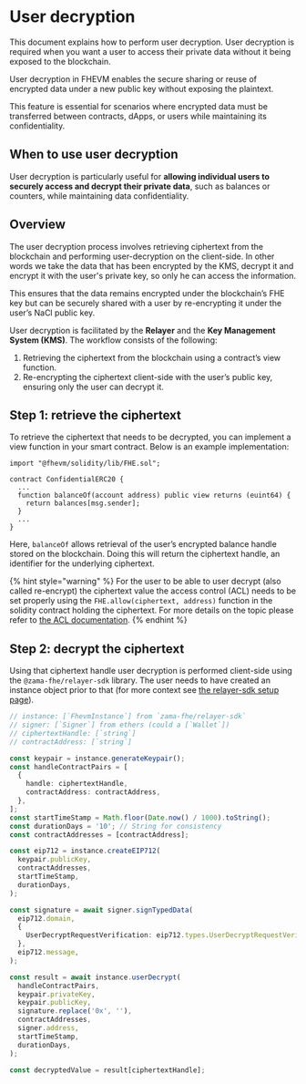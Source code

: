 # User decryption

This document explains how to perform user decryption.
User decryption is required when you want a user to access their private data without it being exposed to the blockchain.

User decryption in FHEVM enables the secure sharing or reuse of encrypted data under a new public key without exposing the plaintext.

This feature is essential for scenarios where encrypted data must be transferred between contracts, dApps, or users while maintaining its confidentiality.

## When to use user decryption

User decryption is particularly useful for **allowing individual users to securely access and decrypt their private data**, such as balances or counters, while maintaining data confidentiality.

## Overview

The user decryption process involves retrieving ciphertext from the blockchain and performing user-decryption on the client-side. In other words we take the data that has been encrypted by the KMS, decrypt it and encrypt it with the user's private key, so only he can access the information.

This ensures that the data remains encrypted under the blockchain’s FHE key but can be securely shared with a user by re-encrypting it under the user’s NaCl public key.

User decryption is facilitated by the **Relayer** and the **Key Management System (KMS)**. The workflow consists of the following:

1. Retrieving the ciphertext from the blockchain using a contract’s view function.
2. Re-encrypting the ciphertext client-side with the user’s public key, ensuring only the user can decrypt it.

## Step 1: retrieve the ciphertext

To retrieve the ciphertext that needs to be decrypted, you can implement a view function in your smart contract. Below is an example implementation:

```solidity
import "@fhevm/solidity/lib/FHE.sol";

contract ConfidentialERC20 {
  ...
  function balanceOf(account address) public view returns (euint64) {
    return balances[msg.sender];
  }
  ...
}
```

Here, `balanceOf` allows retrieval of the user’s encrypted balance handle stored on the blockchain.
Doing this will return the ciphertext handle, an identifier for the underlying ciphertext.

{% hint style="warning" %}
For the user to be able to user decrypt (also called re-encrypt) the ciphertext value the access control (ACL) needs to be set properly using the `FHE.allow(ciphertext, address)` function in the solidity contract holding the ciphertext.
For more details on the topic please refer to [the ACL documentation](https://docs.zama.ai/protocol/solidity-guides/solidity-guides/smart-contract/acl).
{% endhint %}

## Step 2: decrypt the ciphertext

Using that ciphertext handle user decryption is performed client-side using the `@zama-fhe/relayer-sdk` library.
The user needs to have created an instance object prior to that (for more context see [the relayer-sdk setup page](./initialization.md)).

```ts
// instance: [`FhevmInstance`] from `zama-fhe/relayer-sdk`
// signer: [`Signer`] from ethers (could a [`Wallet`])
// ciphertextHandle: [`string`]
// contractAddress: [`string`]

const keypair = instance.generateKeypair();
const handleContractPairs = [
  {
    handle: ciphertextHandle,
    contractAddress: contractAddress,
  },
];
const startTimeStamp = Math.floor(Date.now() / 1000).toString();
const durationDays = '10'; // String for consistency
const contractAddresses = [contractAddress];

const eip712 = instance.createEIP712(
  keypair.publicKey,
  contractAddresses,
  startTimeStamp,
  durationDays,
);

const signature = await signer.signTypedData(
  eip712.domain,
  {
    UserDecryptRequestVerification: eip712.types.UserDecryptRequestVerification,
  },
  eip712.message,
);

const result = await instance.userDecrypt(
  handleContractPairs,
  keypair.privateKey,
  keypair.publicKey,
  signature.replace('0x', ''),
  contractAddresses,
  signer.address,
  startTimeStamp,
  durationDays,
);

const decryptedValue = result[ciphertextHandle];
```
